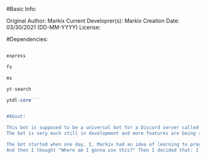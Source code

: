 #Basic Info:

Original Author: Markix
Current Developrer(s): Markix
Creation Date: 03/30/2021 (DD-MM-YYYY)
License:

#Dependencies:

```discord.js

express

fs

ms

yt-search

ytdl-core```


#About:

This bot is supposed to be a universal bot for a Discord server called Social Townhall.
The bot is very much still in development and more features are being added to it.

The bot started when one day, I, Markix had an idea of learning to program in Javascript and use Discord.js.
And then I thought "Where am I gonna use this?" Then I decided that: I have a server so why not make a bot for that server?